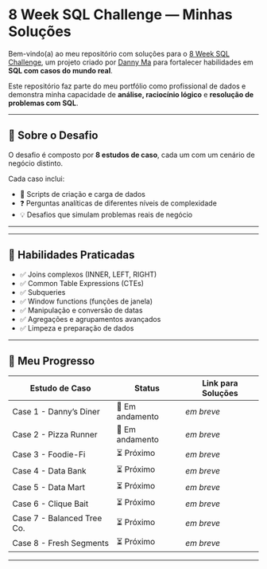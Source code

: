 # 8 Week SQL Challenge — Minhas Soluções

Bem-vindo(a) ao meu repositório com soluções para o [8 Week SQL Challenge](https://8weeksqlchallenge.com/), um projeto criado por [Danny Ma](https://twitter.com/datawithdanny) para fortalecer habilidades em **SQL com casos do mundo real**.  

Este repositório faz parte do meu portfólio como profissional de dados e demonstra minha capacidade de **análise, raciocínio lógico** e **resolução de problemas com SQL**.

---

## 🧩 Sobre o Desafio

O desafio é composto por **8 estudos de caso**, cada um com um cenário de negócio distinto.   

Cada caso inclui:
- 📁 Scripts de criação e carga de dados
- ❓ Perguntas analíticas de diferentes níveis de complexidade
- 💡 Desafios que simulam problemas reais de negócio

---

---

## 🧠 Habilidades Praticadas

- ✅ Joins complexos (INNER, LEFT, RIGHT)
- ✅ Common Table Expressions (CTEs)
- ✅ Subqueries
- ✅ Window functions (funções de janela)
- ✅ Manipulação e conversão de datas
- ✅ Agregações e agrupamentos avançados
- ✅ Limpeza e preparação de dados

---

## 📌 Meu Progresso

| Estudo de Caso                | Status        | Link para Soluções                          |
|------------------------------|---------------|---------------------------------------------|
| Case 1 - Danny’s Diner       | 🚧 Em andamento   | _em breve_ |
| Case 2 - Pizza Runner        | 🚧 Em andamento | _em breve_                                  |
| Case 3 - Foodie-Fi           | ⏳ Próximo     | _em breve_                                  |
| Case 4 - Data Bank           | ⏳ Próximo     | _em breve_                                  |
| Case 5 - Data Mart           | ⏳ Próximo     | _em breve_                                  |
| Case 6 - Clique Bait         | ⏳ Próximo     | _em breve_                                  |
| Case 7 - Balanced Tree Co.   | ⏳ Próximo     | _em breve_                                  |
| Case 8 - Fresh Segments      | ⏳ Próximo     | _em breve_                                  |

---

